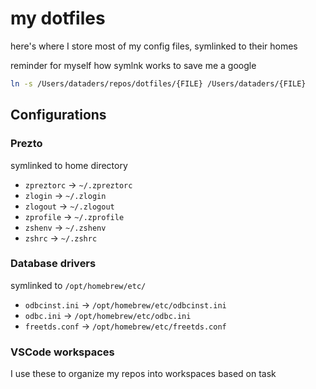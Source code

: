 # my dotfiles

here's where I store most of my config files, symlinked to their homes

reminder for myself how symlnk works to save me a google

```zsh
ln -s /Users/dataders/repos/dotfiles/{FILE} /Users/dataders/{FILE}
```

## Configurations

### Prezto

symlinked to home directory

- `zpreztorc` -> `~/.zpreztorc`
- `zlogin` -> `~/.zlogin`
- `zlogout` -> `~/.zlogout`
- `zprofile` -> `~/.zprofile`
- `zshenv` -> `~/.zshenv`
- `zshrc` -> `~/.zshrc`

### Database drivers

symlinked to `/opt/homebrew/etc/`

- `odbcinst.ini` -> `/opt/homebrew/etc/odbcinst.ini`
- `odbc.ini` -> `/opt/homebrew/etc/odbc.ini`
- `freetds.conf` -> `/opt/homebrew/etc/freetds.conf`

### VSCode workspaces

I use these to organize my repos into workspaces based on task